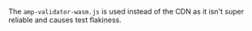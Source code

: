 The `amp-validator-wasm.js` is used instead of the CDN as it isn't super reliable and causes test flakiness.
